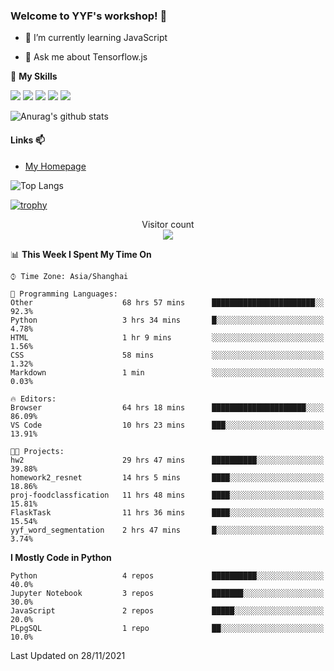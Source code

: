 ### Welcome to YYF's workshop! 👋

<!--
**YifeiYang210/YifeiYang210** is a ✨ _special_ ✨ repository because its `README.md` (this file) appears on your GitHub profile.

Here are some ideas to get you started:

- 🔭 I’m currently working on ...
- 🌱 I’m currently learning ...
- 👯 I’m looking to collaborate on ...
- 🤔 I’m looking for help with ...
- 💬 Ask me about ...
- 📫 How to reach me: ...
- 😄 Pronouns: ...
- ⚡ Fun fact: ...
-->

- 🌱 I’m currently learning JavaScript

- 💬 Ask me about Tensorflow.js

🌟 **My Skills**
<!-- [![](https://img.shields.io/badge/{徽标标题}-{徽标内容}-{徽标颜色}.svg)]({linkUrl}) -->

![](https://img.shields.io/badge/-Python-3f7fbd?logo=Python&logoColor=fff)
![](https://img.shields.io/badge/-DeepLearning-3f7fbd?logo=Pandas&logoColor=fff)
![](https://img.shields.io/badge/-Wechat-3f7fbd?logo=Wechat&logoColor=fff)
![](https://img.shields.io/badge/-C%2B%2B-3f7fbd?logo=C%2B%2B&logoColor=fff)
![](https://img.shields.io/badge/-JavaScript-3f7fbd?logo=JavaScript&logoColor=fff)

![Anurag's github stats](https://github-readme-stats.vercel.app/api?username=YifeiYang210&theme=maroongold)



#### Links 📫

* [My Homepage](https://YifeiYang210.github.io/blog/)

![Top Langs](https://github-readme-stats.vercel.app/api/top-langs/?username=YifeiYang210&hide=roff,c)

[![trophy](https://github-profile-trophy.vercel.app/?username=YifeiYang210&theme=dracula&row=2&column=3)](https://github.com/ryo-ma/github-profile-trophy)

<p align="center"> 
  Visitor count<br>
  <img src="https://profile-counter.glitch.me/YifeiYang210/count.svg" />
</p>

<!--START_SECTION:waka-->
📊 **This Week I Spent My Time On** 

```text
⌚︎ Time Zone: Asia/Shanghai

💬 Programming Languages: 
Other                    68 hrs 57 mins      ███████████████████████░░   92.3% 
Python                   3 hrs 34 mins       █░░░░░░░░░░░░░░░░░░░░░░░░   4.78% 
HTML                     1 hr 9 mins         ░░░░░░░░░░░░░░░░░░░░░░░░░   1.56% 
CSS                      58 mins             ░░░░░░░░░░░░░░░░░░░░░░░░░   1.32% 
Markdown                 1 min               ░░░░░░░░░░░░░░░░░░░░░░░░░   0.03%

🔥 Editors: 
Browser                  64 hrs 18 mins      █████████████████████░░░░   86.09% 
VS Code                  10 hrs 23 mins      ███░░░░░░░░░░░░░░░░░░░░░░   13.91%

🐱‍💻 Projects: 
hw2                      29 hrs 47 mins      ██████████░░░░░░░░░░░░░░░   39.88% 
homework2_resnet         14 hrs 5 mins       ████░░░░░░░░░░░░░░░░░░░░░   18.86% 
proj-foodclassfication   11 hrs 48 mins      ████░░░░░░░░░░░░░░░░░░░░░   15.81% 
FlaskTask                11 hrs 36 mins      ████░░░░░░░░░░░░░░░░░░░░░   15.54% 
yyf_word_segmentation    2 hrs 47 mins       █░░░░░░░░░░░░░░░░░░░░░░░░   3.74%

```

**I Mostly Code in Python** 

```text
Python                   4 repos             ██████████░░░░░░░░░░░░░░░   40.0% 
Jupyter Notebook         3 repos             ███████░░░░░░░░░░░░░░░░░░   30.0% 
JavaScript               2 repos             █████░░░░░░░░░░░░░░░░░░░░   20.0% 
PLpgSQL                  1 repo              ██░░░░░░░░░░░░░░░░░░░░░░░   10.0%

```



 Last Updated on 28/11/2021
<!--END_SECTION:waka-->


